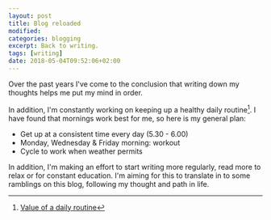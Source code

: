 ```yaml
---
layout: post
title: Blog reloaded
modified:
categories: blogging
excerpt: Back to writing.
tags: [writing]
date: 2018-05-04T09:52:06+02:00
---
```


Over the past years I've come to the conclusion that writing down my thoughts helps me put my mind in order.

In addition, I'm constantly working on keeping up a healthy daily routine[^1]. I have found that mornings work best for me, so here is my general plan:

- Get up at a consistent time every day (5.30 - 6.00)
- Monday, Wednesday & Friday morning: workout
- Cycle to work when weather permits

In addition, I'm making an effort to start writing more regularly, read more to relax or for constant education. I'm aiming for this to translate in to some ramblings on this blog, following my thought and path in life.

[^1]: [Value of a daily routine](https://youtu.be/lSKpu_qGMH4)
